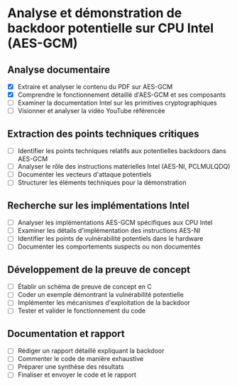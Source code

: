 # Analyse et démonstration de backdoor potentielle sur CPU Intel (AES-GCM)

## Analyse documentaire
- [x] Extraire et analyser le contenu du PDF sur AES-GCM
- [x] Comprendre le fonctionnement détaillé d'AES-GCM et ses composants
- [ ] Examiner la documentation Intel sur les primitives cryptographiques
- [ ] Visionner et analyser la vidéo YouTube référencée

## Extraction des points techniques critiques
- [ ] Identifier les points techniques relatifs aux potentielles backdoors dans AES-GCM
- [ ] Analyser le rôle des instructions matérielles Intel (AES-NI, PCLMULQDQ)
- [ ] Documenter les vecteurs d'attaque potentiels
- [ ] Structurer les éléments techniques pour la démonstration

## Recherche sur les implémentations Intel
- [ ] Analyser les implémentations AES-GCM spécifiques aux CPU Intel
- [ ] Examiner les détails d'implémentation des instructions AES-NI
- [ ] Identifier les points de vulnérabilité potentiels dans le hardware
- [ ] Documenter les comportements suspects ou non documentés

## Développement de la preuve de concept
- [ ] Établir un schéma de preuve de concept en C
- [ ] Coder un exemple démontrant la vulnérabilité potentielle
- [ ] Implémenter les mécanismes d'exploitation de la backdoor
- [ ] Tester et valider le fonctionnement du code

## Documentation et rapport
- [ ] Rédiger un rapport détaillé expliquant la backdoor
- [ ] Commenter le code de manière exhaustive
- [ ] Préparer une synthèse des résultats
- [ ] Finaliser et envoyer le code et le rapport

